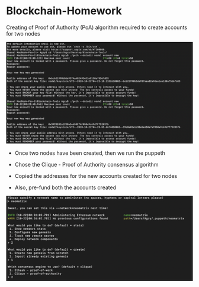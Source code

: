 # Blockchain-Homework

Creating of Proof of Authority (PoA) algorithm required to create accounts for two nodes

![0](Images/0.png)

* Once two nodes have been created, then we run the puppeth

* Chose the Clique - Proof of Authority consensus algorithm

* Copied the addresses for the new accounts created for two nodes

* Also, pre-fund both the accounts created

![1](Images/1.png)

